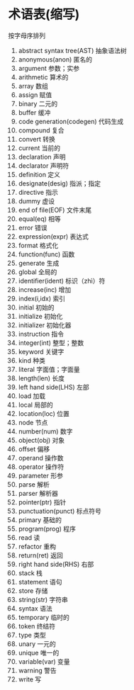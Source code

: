 # 术语表(缩写)
按字母序排列

1. abstract syntax tree(AST) 抽象语法树
1. anonymous(anon) 匿名的
1. argument 参数；实参
1. arithmetic 算术的
1. array 数组
1. assign 赋值
1. binary 二元的
1. buffer 缓冲
1. code generation(codegen) 代码生成
1. compound 复合
1. convert 转换
1. current 当前的
1. declaration 声明
1. declarator 声明符
1. definition 定义
1. designate(desig) 指派；指定
1. directive 指示
1. dummy 虚设
1. end of file(EOF) 文件末尾
1. equal(eq) 相等
1. error 错误
1. expression(expr) 表达式
1. format 格式化
1. function(func) 函数
1. generate 生成
1. global 全局的
1. identifier(ident) 标识（zhì）符
1. increase(inc) 增加
1. index(i,idx) 索引
1. initial 初始的
1. initialize 初始化
1. initializer 初始化器
1. instruction 指令
1. integer(int) 整型；整数
1. keyword 关键字
1. kind 种类
1. literal 字面值；字面量
1. length(len) 长度
1. left hand side(LHS) 左部
1. load 加载
1. local 局部的
1. location(loc) 位置
1. node 节点
1. number(num) 数字
1. object(obj) 对象
1. offset 偏移
1. operand 操作数
1. operator 操作符
1. parameter 形参
1. parse 解析
1. parser 解析器
1. pointer(ptr) 指针
1. punctuation(punct) 标点符号
1. primary 基础的
1. program(prog) 程序
1. read 读
1. refactor 重构
1. return(ret) 返回
1. right hand side(RHS) 右部
1. stack 栈
1. statement 语句
1. store 存储
1. string(str) 字符串
1. syntax 语法
1. temporary 临时的
1. token 终结符
1. type 类型
1. unary 一元的
1. unique 唯一的
1. variable(var) 变量
1. warning 警告
1. write 写
